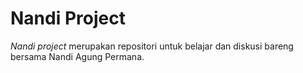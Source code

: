 # Nandi Project
_Nandi project_ merupakan repositori untuk belajar dan diskusi bareng bersama Nandi Agung Permana.
